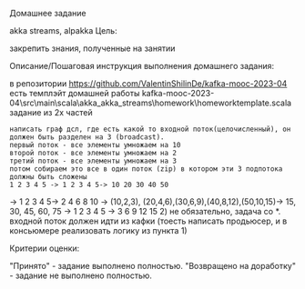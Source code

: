 Домашнее задание

akka streams, alpakka
Цель:

закрепить знания, полученные на занятии

Описание/Пошаговая инструкция выполнения домашнего задания:

в репозитории https://github.com/ValentinShilinDe/kafka-mooc-2023-04 есть темплэйт домашней работы
kafka-mooc-2023-04\src\main\scala\akka_akka_streams\homework\homeworktemplate.scala
задание из 2х частей

    написать граф дсл, где есть какой то входной поток(целочисленный), он должен быть разделен на 3 (broadcast).
    первый поток - все элементы умножаем на 10
    второй поток - все элементы умножаем на 2
    третий поток - все элементы умножаем на 3
    потом собираем это все в один поток (zip) в котором эти 3 подпотока должны быть сложены
    1 2 3 4 5 -> 1 2 3 4 5-> 10 20 30 40 50

-> 1 2 3 4 5-> 2 4 6 8 10 -> (10,2,3), (20,4,6),(30,6,9),(40,8,12),(50,10,15)-> 15, 30, 45, 60, 75
-> 1 2 3 4 5 -> 3 6 9 12 15
2) не обязательно, задача со *. входной поток должен идти из кафки (тоесть написать продьюсер, и в консьюмере реализовать логику из пункта 1)

Критерии оценки:

"Принято" - задание выполнено полностью.
"Возвращено на доработку" - задание не выполнено полностью.

